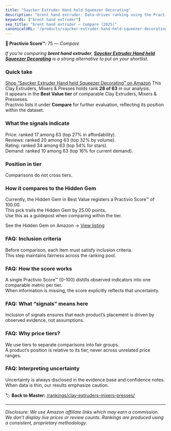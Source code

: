```yaml
---
title: "Saycker Extruder Hand held Squeezer Decorating"
description: "brent hand extruder: Data-driven ranking using the Practivio Score™. Positioned by quality, value, demand, findability, momentum."
keywords: ["brent hand extruder"]
seo_title: "brent hand extruder — Compare (2025)"
canonicalURL: "/products/saycker-extruder-hand-held-squeezer-decorating-B09DCRJN6D/"
---
```


**🛒 Practivio Score™:** 75 — _Compare_


*If you're comparing **brent hand extruder**, **[Saycker Extruder Hand held Squeezer Decorating](https://www.amazon.com/dp/B09DCRJN6D?tag=practivio-20)** is a strong alternative to put on your shortlist.*
### Quick take
[Shop “Saycker Extruder Hand held Squeezer Decorating” on Amazon](https://www.amazon.com/dp/B09DCRJN6D?tag=practivio-20)
This Clay Extruders, Mixers & Presses holds rank **28 of 63** in our analysis.  
It appears in the **Best Value tier** of comparable Clay Extruders, Mixers & Presseses.  
Practivio lists it under **Compare** for further evaluation, reflecting its position within the dataset.

### What the signals indicate
Price: ranked 17 among 63 (top 27% in affordability).  
Reviews: ranked 20 among 63 (top 32% by volume).  
Rating: ranked 34 among 63 (top 54% for stars).  
Demand: ranked 10 among 63 (top 16% for current demand).

### Position in tier
Comparisons do not cross tiers.

### How it compares to the Hidden Gem
Currently, the Hidden Gem in Best Value registers a Practivio Score™ of 100.00.  
This pick trails the Hidden Gem by 25.00 points.  
Use this as a guidepost when comparing within the tier.  

See the Hidden Gem on Amazon → [View listing](https://www.amazon.com/dp/B072MJQYWS?tag=practivio-20)

### FAQ: Inclusion criteria
Before comparison, each item must satisfy inclusion criteria.  
This step maintains fairness across the ranking pool.

### FAQ: How the score works
A single Practivio Score™ (0–100) distills observed indicators into one comparable metric per tier.  
When information is missing, the score explicitly reflects that uncertainty.

### FAQ: What “signals” means here
Inclusion of signals ensures that each product’s placement is driven by observed evidence, not assumptions.

### FAQ: Why price tiers?
We use tiers to separate comparisons into fair groups.  
A product’s position is relative to its tier, never across unrelated price ranges.

### FAQ: Interpreting uncertainty
Uncertainty is always disclosed in the evidence base and confidence notes.  
When data is thin, our results emphasize caution.

<!-- Missing template for Compare/CompareWithinPriceClass -->


🏷️ **Back to Master:** [/rankings/clay-extruders-mixers-presses/](/rankings/clay-extruders-mixers-presses/)

---
_Disclosure: We use Amazon affiliate links which may earn a commission. We don’t display live prices or review counts. Rankings are produced using a consistent, proprietary methodology._

